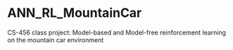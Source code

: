# ANN_RL_MountainCar
CS-456 class project: Model-based and Model-free reinforcement learning on the mountain car environment
